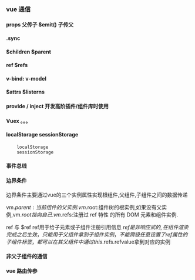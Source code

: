 ### vue 通信

#### props 父传子 $emit() 子传父

####  .sync

####  $children  $parent

####  ref $refs

####   v-bind:  v-model

####   $attrs $listerns

####    provide / inject  开发高阶插件/组件库时使用

####  Vuex 。。。

####   localStorage sessionStorage
        localStorage 
        sessionStorage
####    事件总线

####    边界条件
边界条件主要通过vue的三个实例属性实现根组件,父组件,子组件之间的数据传递

vm.$parent:当前组件的父实例.
vm.$root:组件树的根实例,如果没有父实例,vm.$root指向自己.
vm.$refs:注册过 ref 特性 的所有 DOM 元素和组件实例.

ref 与 $ref
ref用于给子元素或子组件注册引用信息
$ref是非响应式的,在组件渲染完成之后生效，只能用于父组件拿到子组件实例，不能跨级
任意设置了ref属性的子组件标签，都可以在其父组件中通过this.$refs.refvalue拿到对应的实例

#### 非父子组件的通信

#### vue 路由传参

#### 

#### 

#### 

